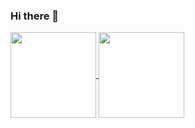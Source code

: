 ### Hi there 👋
<p>
<a href="(https://github.com/anuraghazra/github-readme-stats)">
  <img align="center" height="137px" src="https://github-readme-stats.vercel.app/api?username=karmaester&show_icons=true&bg_color=fbfaf9&hide_title=true&hide_border=true&include_all_commits=true&count_private=true&line_height=21" style="max-width:100%;"  />
  <img align="center" height="137px" src="https://github-readme-stats.vercel.app/api/top-langs/?username=karmaester&layout=compact&bg_color=fbfaf9&hide_title=true&hide_border=true&" style="max-width:100%;"  />
</a>
 </p>
<!--
**karmaester/karmaester** is a ✨ _special_ ✨ repository because its `README.md` (this file) appears on your GitHub profile.

Here are some ideas to get you started:

- 🔭 I’m currently working on ...
- 🌱 I’m currently learning ...
- 👯 I’m looking to collaborate on ...
- 🤔 I’m looking for help with ...
- 💬 Ask me about ...
- 📫 How to reach me: ...
- 😄 Pronouns: ...
- ⚡ Fun fact: ...
-->
